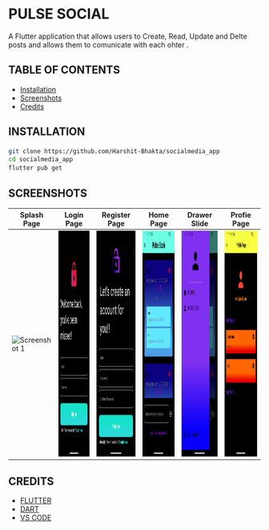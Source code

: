 # PULSE SOCIAL
A Flutter application that allows users to Create, Read, Update and Delte posts and allows them to comunicate with each ohter .



##  TABLE OF CONTENTS

- [Installation](#installation)
- [Screenshots](#screenshots)
- [Credits](#credits)


## INSTALLATION

```bash
git clone https://github.com/Harshit-Bhakta/socialmedia_app
cd socialmedia_app
flutter pub get
```

## SCREENSHOTS




| Splash Page | Login Page | Register Page | Home Page | Drawer Slide | Profie Page
| --- | --- | --- | --- | --- | --- | 
|  <img src="./assets/SplashPage..png" alt="Screenshot 1" height=450>  | <img src="./assets/LoginPage.png" alt="Screenshot 2" height=450> | <img src="./assets/RegisterPage.png" alt="Screenshot 3" height=450> | <img src="./assets/HomePage.png" alt="Screenshot 4" height=450> | <img src="./assets/DrawerSlide.png" alt="Screenshot 5" height=450> | <img src="./assets/ProfilePage.png" alt="Screenshot 3" height=450> |



## CREDITS

- [FLUTTER](https://flutter.dev/)
- [DART](https://dart.dev/)
- [VS CODE](https://code.visualstudio.com/)


